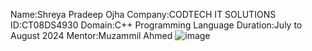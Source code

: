 Name:Shreya Pradeep Ojha
Company:CODTECH IT SOLUTIONS
ID:CT08DS4930
Domain:C++ Programming Language
Duration:July to August 2024
Mentor:Muzammil Ahmed
![image](https://github.com/user-attachments/assets/87afde53-555c-4be0-aadf-a76748637b81)
